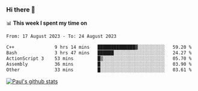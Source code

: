### Hi there 👋

📊 **This week I spent my time on**
<!--START_SECTION:waka-->

```txt
From: 17 August 2023 - To: 24 August 2023

C++               9 hrs 14 mins   ██████████████▓░░░░░░░░░░   59.20 %
Bash              3 hrs 47 mins   ██████░░░░░░░░░░░░░░░░░░░   24.27 %
ActionScript 3    53 mins         █▒░░░░░░░░░░░░░░░░░░░░░░░   05.70 %
Assembly          36 mins         █░░░░░░░░░░░░░░░░░░░░░░░░   03.90 %
Other             33 mins         █░░░░░░░░░░░░░░░░░░░░░░░░   03.61 %
```

<!--END_SECTION:waka-->


[![Paul's github stats](https://github-readme-stats.vercel.app/api?username=mickeyouyou&theme=dracula&show_icons=true)](https://github.com/anuraghazra/github-readme-stats)
